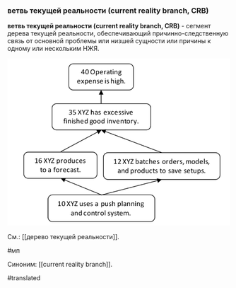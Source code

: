 ### ветвь текущей реальности (current reality branch, CRB)

**ветвь текущей реальности (current reality branch, CRB)** - сегмент дерева текущей реальности, обеспечивающий причинно-следственную связь от основной проблемы или низшей сущности или причины к одному или нескольким НЖЯ.

![](images/image23.png)

См.: [[дерево текущей реальности]].

#мп

Синоним: [[current reality branch]].

#translated

